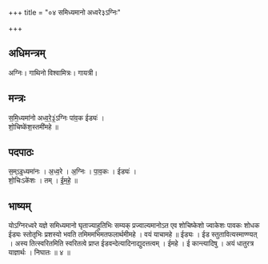 +++
title = "०४ समिध्यमानो अध्वरे३ऽग्निः"

+++
## अधिमन्त्रम्
अग्निः। गाथिनो विश्वामित्रः। गायत्री।

## मन्त्रः
स॒मि॒ध्यमा॑नो अध्व॒रे॒३॒॑ऽग्निः पा॑व॒क ईड्यः॑ ।  
शो॒चिष्के॑श॒स्तमी॑महे ॥

## पदपाठः
स॒म्ऽइ॒ध्यमा॑नः । अ॒ध्व॒रे । अ॒ग्निः । पा॒व॒कः । ईड्यः॑ ।  
शो॒चिःऽके॑शः । तम् । ई॒म॒हे॒ ॥

## भाष्यम्
योऽग्निरध्वरे यज्ञे समिध्यमानो घृताज्याहुतिभिः सम्यक् प्रज्वाल्यमानोऽत एव शोचिष्केशो ज्वाकेशः पावकः शोधक ईड्यः स्तोतृभिः प्रशस्यो भवति तमिममभिमतफलार्थमीमहे । वयं याचामहे ॥ ईड्यः । ईड स्तुतावित्यस्माण्ण्यत् । अस्य तित्स्वरितमिति स्वरितत्वे प्राप्त ईडवन्देत्यादिनाद्युदत्तत्वम् । ईमहे । ई कान्त्यादिषु । अयं धातुरत्र याज्ञार्थः । निघातः ॥ ४ ॥